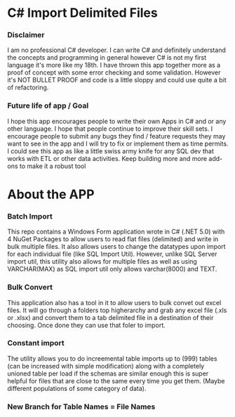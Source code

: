 # C# Import Delimited Files

### Disclaimer
I am no professional C# developer. I can write C# and definitely understand the concepts and programming in general however C# is not my first language it's more like my 18th.
I have thrown this app together more as a proof of concept with some error checking and some validation. However it's NOT BULLET PROOF and code is a little sloppy and could use 
quite a bit of refactoring. 

### Future life of app / Goal
I hope this app encourages people to write their own Apps in C# and or any other language. I hope that people continue to improve their skill sets. I encourage people to submit
any bugs they find / feature requests they may want to see in the app and I will try to fix or implement them as time permits. I could see this app as like a little swiss army 
knife for any SQL dev that works with ETL or other data activities. Keep building more and more add-ons to make it a robust tool

# About the APP

### Batch Import
This repo contains a Windows Form application wrote in C# (.NET 5.0) with 4 NuGet Packages to allow users to read flat files (delimited) and write in bulk multiple files. 
It also allows users to change the datatypes upon import for each individual file (like SQL Import Util). However, unlike SQL Server import util, this utility also allows for 
multiple files as well as using VARCHAR(MAX) as SQL import util only allows varchar(8000) and TEXT. 

### Bulk Convert
This application also has a tool in it to allow users to bulk convet out 
excel files. It will go through a folders top higherarchy and grab any excel file (.xls or .xlsx) and convert them to a tab delimited file in a destination of their choosing. 
Once done they can use that foler to import.

### Constant import
The utility allows you to do increemental table imports up to (999) tables (can be increased with simple modification) along with a completely unioned table per load if the schemas 
are similar enough this is super helpful for files that are close to the same every time you get them. (Maybe different populations of some category of data).

### New Branch for Table Names = File Names
